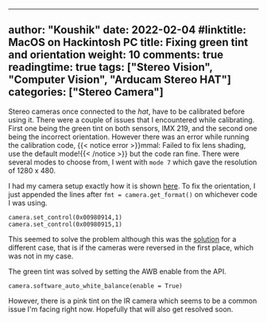  ---
author: "Koushik"
date: 2022-02-04
#linktitle: MacOS on Hackintosh PC
title: Fixing green tint and orientation
weight: 10
comments: true
readingtime: true
tags: ["Stereo Vision", "Computer Vision", "Arducam Stereo HAT"]
categories: ["Stereo Camera"]
---

Stereo cameras once connected to the _hat_, have to be calibrated before using it. There were a couple of issues that I encountered while calibrating. First one being the green tint on both sensors, IMX 219, and the second one being the incorrect orientation. However there was an error while running the calibration code, {{< notice error >}}mmal: Failed to fix lens shading, use the default mode!{{< /notice >}} but the code ran fine. There were several modes to choose from, I went with `mode 7` which gave the resolution of 1280 x 480.

I had my camera setup exactly how it is shown [here](https://forum.arducam.com/t/several-problems-with-depth-mapping-need-to-fix-asap/1371/8).
To fix the orientation, I just appended the lines after `fmt = camera.get_format()` on whichever code I was using.
```
camera.set_control(0x00980914,1)
camera.set_control(0x00980915,1)
```
This seemed to solve the problem although this was the [solution](https://forum.arducam.com/t/python3-6-dm-video-py-is-upside-down/1356) for a different case, that is if the cameras were reversed in the first place, which was not in my case.

The green tint was solved by setting the AWB enable from the API.
```
camera.software_auto_white_balance(enable = True)
```
However, there is a pink tint on the IR camera which seems to be a common issue I'm facing right now. Hopefully that will also get resolved soon.